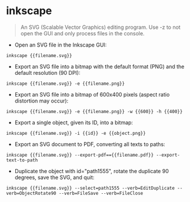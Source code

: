 # inkscape

> An SVG (Scalable Vector Graphics) editing program.
> Use -z to not open the GUI and only process files in the console.

- Open an SVG file in the Inkscape GUI:

`inkscape {{filename.svg}}`

- Export an SVG file into a bitmap with the default format (PNG) and the default resolution (90 DPI):

`inkscape {{filename.svg}} -e {{filename.png}}`

- Export an SVG file into a bitmap of 600x400 pixels (aspect ratio distortion may occur):

`inkscape {{filename.svg}} -e {{filename.png}} -w {{600}} -h {{400}}`

- Export a single object, given its ID, into a bitmap:

`inkscape {{filename.svg}} -i {{id}} -e {{object.png}}`

- Export an SVG document to PDF, converting all texts to paths:

`inkscape {{filename.svg}} --export-pdf=={{filename.pdf}} --export-text-to-path`

- Duplicate the object with id="path1555", rotate the duplicate 90 degrees, save the SVG, and quit:

`inkscape {{filename.svg}} --select=path1555 --verb=EditDuplicate --verb=ObjectRotate90 --verb=FileSave --verb=FileClose`
